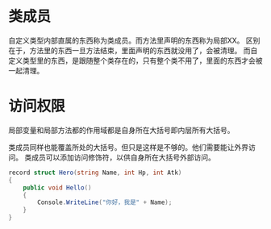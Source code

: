 ﻿# 类成员

自定义类型内部直属的东西称为类成员。而方法里声明的东西称为局部XX。
区别在于，方法里的东西一旦方法结束，里面声明的东西就没用了，会被清理。
而自定义类型里的东西，是跟随整个类存在的，只有整个类不用了，里面的东西才会被一起清理。

# 访问权限

局部变量和局部方法都的作用域都是自身所在大括号即内层所有大括号。

类成员同样也能覆盖所处的大括号。但只是这样是不够的。他们需要能让外界访问。
类成员可以添加访问修饰符，以供自身所在大括号外部访问。

```csharp
record struct Hero(string Name, int Hp, int Atk)
{
	public void Hello()
	{
		Console.WriteLine("你好，我是" + Name);
	}
}
``` 
